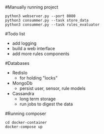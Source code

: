 
#Manually running project
````
python3 webserver.py --port 8080
python3 consummer.py --task store_data
python3 consummer.py --task rules_evaluator
````

#Todo list
* add logging
* build a web interface
* add more rules components

#Databases
* RedisIo
  - for holding "locks"
* MongoDb
  - persist user, sensor, rule models
* Cassandra
  - long term storage
  - run jobs to digest the data


#Running composer

````
cd docker-container
docker-compose up
````